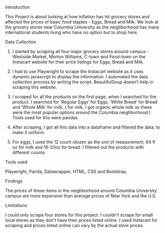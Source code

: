Introduction

This Project is about looking at how inflation has hit grocery stores and affected the prices of basic food staples - Eggs, Bread and Milk. We look at the grocery stores near Columbia University as the neighborhood has many international students living who have no option but to shop here. 

Data Collection

1) I started by scraping all four major grocery stores around campus - Westside Market, Morton Williams, C-town and Food-town on the Instacart website for their price listings for Eggs, Bread and Milk. 

2) I had to use Playwright to scrape the Instacart website as it uses dynamic javascript to display the information. I automated the data collection process by writing the script. BeautifulSoup doesn’t help in scraping this website. 

3) I scraped for all the products on the first page, when I searched for the product. I searched for ‘Regular Eggs’ for Eggs, ‘White Bread’ for Bread and ‘Whole Milk’ for milk. ( for milk, I got organic whole milk as these were the most popular options around the Columbia neighborhood.) Tools used for this were pandas.

4) After scraping, I got all this data into a dataframe and filtered the data, to make it uniform. 

5) For eggs, I used the 12 count /dozen as the unit of measurement, 64 fl oz for milk and 16-20oz for bread. I filtered out the products with different counts. 


Tools used

Playwright, Panda, Datawrapper, HTML, CSS and Bootstrap.

Findings 

The prices of these items in the neighborhood around Columbia University campus are more expensive than average prices of New York and the U.S. 

Limitations

I could only scrape four stores for this project. I couldn’t scrape for small local stores as they don’t have their prices listed online. I used Instacart for scraping and prices listed online can vary by the actual store prices. 



